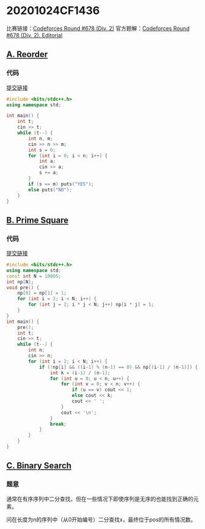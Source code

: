 # 20201024CF1436
比赛链接：[Codeforces Round #678 (Div. 2)](http://codeforces.com/contest/1436)
官方题解：[Codeforces Round #678 (Div. 2). Editorial](https://codeforces.com/blog/entry/84024)

## [A. Reorder](http://codeforces.com/contest/1436/problem/A)

### 代码
[提交链接](http://codeforces.com/contest/1436/submission/96539205)

```cpp
#include <bits/stdc++.h>
using namespace std;

int main() {
    int t;
    cin >> t;
    while (t--) {
        int n, m;
        cin >> n >> m;
        int s = 0;
        for (int i = 0; i < n; i++) {
            int a;
            cin >> a;
            s += a;
        }
        if (s == m) puts("YES");
        else puts("NO");
    }
}
```

## [B. Prime Square](https://codeforces.com/contest/1436/problem/B)

### 代码
[提交链接](https://codeforces.com/contest/1436/submission/96550321)

```cpp
#include <bits/stdc++.h>
using namespace std;
const int N = 10005;
int np[N];
void pre() {
    np[0] = np[1] = 1;
    for (int i = 2; i < N; i++) {
        for (int j = 2; i * j < N; j++) np[i * j] = 1;
    }
}
int main() {
    pre();
    int t;
    cin >> t;
    while (t--) {
        int n;
        cin >> n;
        for (int i = 2; i < N; i++) {
            if (!np[i] && ((i-1) % (n-1) == 0) && np[(i-1) / (n-1)]) {
                int k = (i-1) / (n-1);
                for (int u = 0; u < n; u++) {
                    for (int v = 0; v < n; v++) {
                        if (u == v) cout << 1;
                        else cout << k;
                        cout << ' ';
                    }
                    cout << '\n';
                }
                break;
            }
        }
    }
}
```

## [C. Binary Search](https://codeforces.com/contest/1436/problem/C)
### 题意
通常在有序序列中二分查找，但在一些情况下即使序列是无序的也能找到正确的元素。

问在长度为n的序列中（从0开始编号）二分查找x，最终位于pos的所有情况数。

